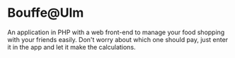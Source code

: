 Bouffe@Ulm
==========

An application in PHP with a web front-end to manage your food shopping with your friends easily. Don't worry about which one should pay, just enter it in the app and let it make the calculations.
